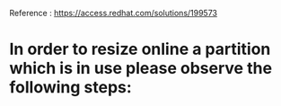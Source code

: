 <!-- TITLE: Live Resize Lvm Partition -->
<!-- SUBTITLE: A quick summary of Live Resize Lvm Partition -->

Reference : https://access.redhat.com/solutions/199573

#  In order to resize online a partition which is in use please observe the following steps:
